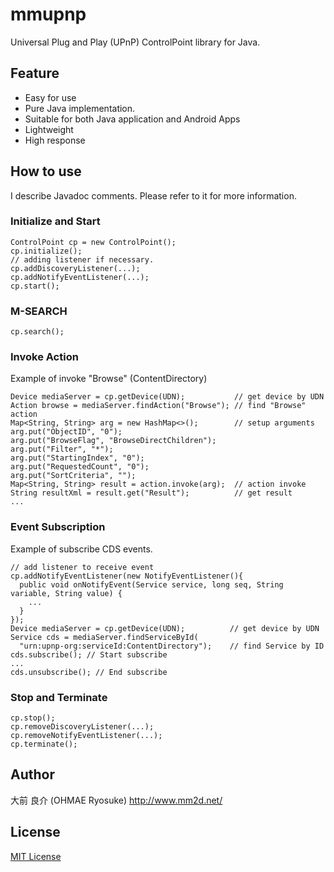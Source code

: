 # mmupnp

Universal Plug and Play (UPnP) ControlPoint library for Java.

## Feature

- Easy for use
- Pure Java implementation.
- Suitable for both Java application and Android Apps
- Lightweight
- High response

## How to use

I describe Javadoc comments. Please refer to it for more information.

### Initialize and Start
```
ControlPoint cp = new ControlPoint();
cp.initialize();
// adding listener if necessary.
cp.addDiscoveryListener(...);
cp.addNotifyEventListener(...);
cp.start();
```

### M-SEARCH
```
cp.search();
```

### Invoke Action
Example of invoke "Browse" (ContentDirectory)
```
Device mediaServer = cp.getDevice(UDN);           // get device by UDN
Action browse = mediaServer.findAction("Browse"); // find "Browse" action
Map<String, String> arg = new HashMap<>();        // setup arguments
arg.put("ObjectID", "0");
arg.put("BrowseFlag", "BrowseDirectChildren");
arg.put("Filter", "*");
arg.put("StartingIndex", "0");
arg.put("RequestedCount", "0");
arg.put("SortCriteria", "");
Map<String, String> result = action.invoke(arg);  // action invoke
String resultXml = result.get("Result");          // get result
...
```

### Event Subscription
Example of subscribe CDS events.
```
// add listener to receive event
cp.addNotifyEventListener(new NotifyEventListener(){
  public void onNotifyEvent(Service service, long seq, String variable, String value) {
    ...
  }
});
Device mediaServer = cp.getDevice(UDN);          // get device by UDN
Service cds = mediaServer.findServiceById(
  "urn:upnp-org:serviceId:ContentDirectory");    // find Service by ID
cds.subscribe(); // Start subscribe
...
cds.unsubscribe(); // End subscribe
```

### Stop and Terminate
```
cp.stop();
cp.removeDiscoveryListener(...);
cp.removeNotifyEventListener(...);
cp.terminate();
```

## Author
大前 良介 (OHMAE Ryosuke)
http://www.mm2d.net/

## License
[MIT License](./LICENSE)
